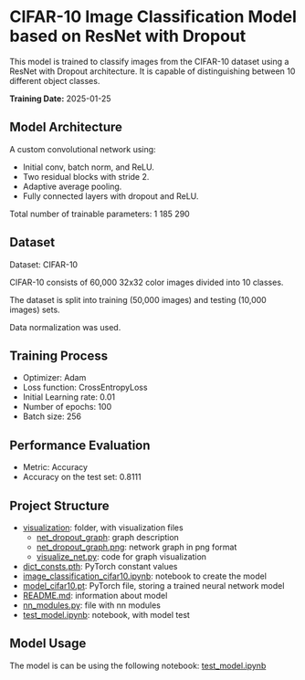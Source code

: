 # CIFAR-10 Image Classification Model based on ResNet with Dropout

This model is trained to classify images from the CIFAR-10 dataset using a ResNet with Dropout architecture. It is capable of distinguishing between 10 different object classes.

**Training Date:** 2025-01-25

## Model Architecture

A custom convolutional network using:

* Initial conv, batch norm, and ReLU.
* Two residual blocks with stride 2.
* Adaptive average pooling.
* Fully connected layers with dropout and ReLU.

Total number of trainable parameters: 1 185 290

## Dataset

Dataset: CIFAR-10

CIFAR-10 consists of 60,000 32x32 color images divided into 10 classes.

The dataset is split into training (50,000 images) and testing (10,000 images) sets.

Data normalization was used.

## Training Process

*   Optimizer: Adam
*   Loss function: CrossEntropyLoss
*   Initial Learning rate: 0.01
*   Number of epochs: 100
*   Batch size: 256

## Performance Evaluation

*   Metric: Accuracy
*   Accuracy on the test set: 0.8111

## Project Structure

*   [visualization](visualization): folder, with visualization files
    *   [net_dropout_graph](visualization/net_dropout_graph): graph description
    *   [net_dropout_graph.png](visualization/net_dropout_graph.png): network graph in png format
    *   [visualize_net.py](visualization/visualize_net.py): code for graph visualization
* [dict_consts.pth](dict_consts.pth): PyTorch constant values
* [image_classification_cifar10.ipynb](image_classification_cifar10.ipynb): notebook to create the model 
* [model_cifar10.pt](model_cifar10.pt): PyTorch file, storing a trained neural network model
* [README.md](README.md): information about model 
* [nn_modules.py](nn_modules.py): file with nn modules
* [test_model.ipynb](test_model.ipynb): notebook, with model test

## Model Usage

The model is can be using the following notebook: [test_model.ipynb](test_model.ipynb)
